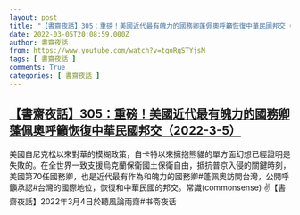 ```yaml
---
layout: post
title: "【書齋夜話】305：重磅！美國近代最有魄力的國務卿蓬佩奧呼籲恢復中華民國邦交（2022-3-5）"
date: 2022-03-05T20:08:59.000Z
author: 書齋夜話
from: https://www.youtube.com/watch?v=tqoRqSTYjsM
tags: [ 書齋夜話 ]
comments: True
categories: [ 書齋夜話 ]
---
```

<!--1646510939000-->
[【書齋夜話】305：重磅！美國近代最有魄力的國務卿蓬佩奧呼籲恢復中華民國邦交（2022-3-5）](https://www.youtube.com/watch?v=tqoRqSTYjsM)
------

<div>
美國自尼克松以來對華的模糊政策，自卡特以來擁抱熊貓的單方面幻想已經證明是失敗的。在全世界一致支援烏克蘭保衛國土保衛自由，抵抗普京入侵的關鍵時刻，美國第70任國務卿，也是近代最有作為和魄力的國務卿#蓬佩奧訪問台灣，公開呼籲承認#台灣的國際地位，恢復和中華民國的邦交。常識(commonsense) ✌【書齋夜話】2022年3月4日於聽風論雨齋#书斋夜话
</div>
